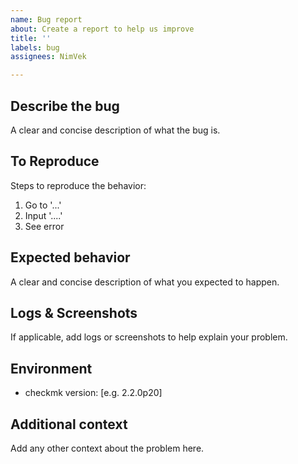 ```yaml
---
name: Bug report
about: Create a report to help us improve
title: ''
labels: bug
assignees: NimVek

---
```


## Describe the bug

A clear and concise description of what the bug is.

## To Reproduce

Steps to reproduce the behavior:

1. Go to '...'
1. Input '....'
1. See error

## Expected behavior

A clear and concise description of what you expected to happen.

## Logs & Screenshots

If applicable, add logs or screenshots to help explain your problem.

## Environment

- checkmk version: [e.g. 2.2.0p20]

## Additional context

Add any other context about the problem here.
